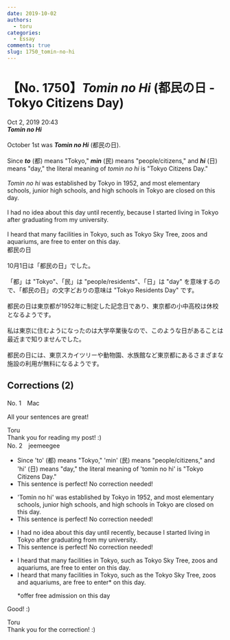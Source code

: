 ```yaml
---
date: 2019-10-02
authors:
  - toru
categories:
  - Essay
comments: true
slug: 1750_tomin-no-hi
---
```


# 【No. 1750】<strong><em>Tomin no Hi</strong></em> (都民の日 - Tokyo Citizens Day)
<div class="date">Oct 2, 2019 20:43</div>
<div id="post"><div id="body_show_ori">
<strong><em>Tomin no Hi</strong></em><br/><br/>October 1st was <strong><em>Tomin no Hi</em></strong> (都民の日).<br/><br/>Since <strong><em>to</em></strong> (都) means "Tokyo," <strong><em>min</em></strong> (民) means "people/citizens," and <strong><em>hi</em></strong> (日) means "day," the literal meaning of <em>tomin no hi</em> is "Tokyo Citizens Day."<br/><br/><em>Tomin no hi</em> was established by Tokyo in 1952, and most elementary schools, junior high schools, and high schools in Tokyo are closed on this day.<br/><br/>I had no idea about this day until recently, because I started living in Tokyo after graduating from my university.<br/><br/>I heard that many facilities in Tokyo, such as Tokyo Sky Tree, zoos and aquariums, are free to enter on this day.
</div></div>

<!-- more -->

<div id="post_ja"><div id="body_show_mo">
都民の日<br/><br/>10月1日は「都民の日」でした。<br/><br/>「都」は "Tokyo"、「民」は "people/residents"、「日」は "day" を意味するので、「都民の日」の文字どおりの意味は "Tokyo Residents Day" です。<br/><br/>都民の日は東京都が1952年に制定した記念日であり、東京都の小中高校は休校となるようです。<br/><br/>私は東京に住むようになったのは大学卒業後なので、このような日があることは最近まで知りませんでした。<br/><br/>都民の日には、東京スカイツリーや動物園、水族館など東京都にあるさまざまな施設の利用が無料になるようです。
</div></div>

## Corrections (2)
<div id="block"><div class="first_name"> No. 1　<span class="just_name">Mac</span></div><div id="block2">
<p class="comment_small">
 All your sentences are great!
</p>

</div><div class="name"><span class="just_name">Toru</span><br>
Thank you for reading my post! :)
</div>
</div>
<div id="block"><div class="first_name"> No. 2　<span class="just_name">jeemeegee</span></div><div id="block2">
<ul class="correction_field">
<li class="incorrect">Since 'to' (都) means "Tokyo," 'min' (民) means "people/citizens," and 'hi' (日) means "day," the literal meaning of 'tomin no hi' is "Tokyo Citizens Day."</li>
<li class="corrected perfect">This sentence is perfect! No correction needed!</li>
</ul>
<ul class="correction_field">
<li class="incorrect">'Tomin no hi' was established by Tokyo in 1952, and most elementary schools, junior high schools, and high schools in Tokyo are closed on this day.</li>
<li class="corrected perfect">This sentence is perfect! No correction needed!</li>
</ul>
<ul class="correction_field">
<li class="incorrect">I had no idea about this day until recently, because I started living in Tokyo after graduating from my university.</li>
<li class="corrected perfect">This sentence is perfect! No correction needed!</li>
</ul>
<ul class="correction_field">
<li class="incorrect">I heard that many facilities in Tokyo, such as Tokyo Sky Tree, zoos and aquariums, are free to enter on this day.</li>
<li class="corrected correct">
I heard that many facilities in Tokyo, such as <span class="f_bold">the </span>Tokyo Sky Tree, zoos and aquariums, <span class="f_blue">are free to enter*</span> on this day.
<p class="correction_comment">*offer free admission on this day</p>
</li>
</ul>
<p class="comment_small">
 Good! :)
</p>

</div><div class="name"><span class="just_name">Toru</span><br>
Thank you for the correction! :)
</div>
</div>
